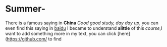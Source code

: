# Summer-
There is a famous saying in **China** *Good good study, day day up*, you can even find this saying in [baidu](https://www.baidu.com)
I became to understand **alittle** of this *course*,I want to add something more in my text, you can click [here](https://github.com/ to find
